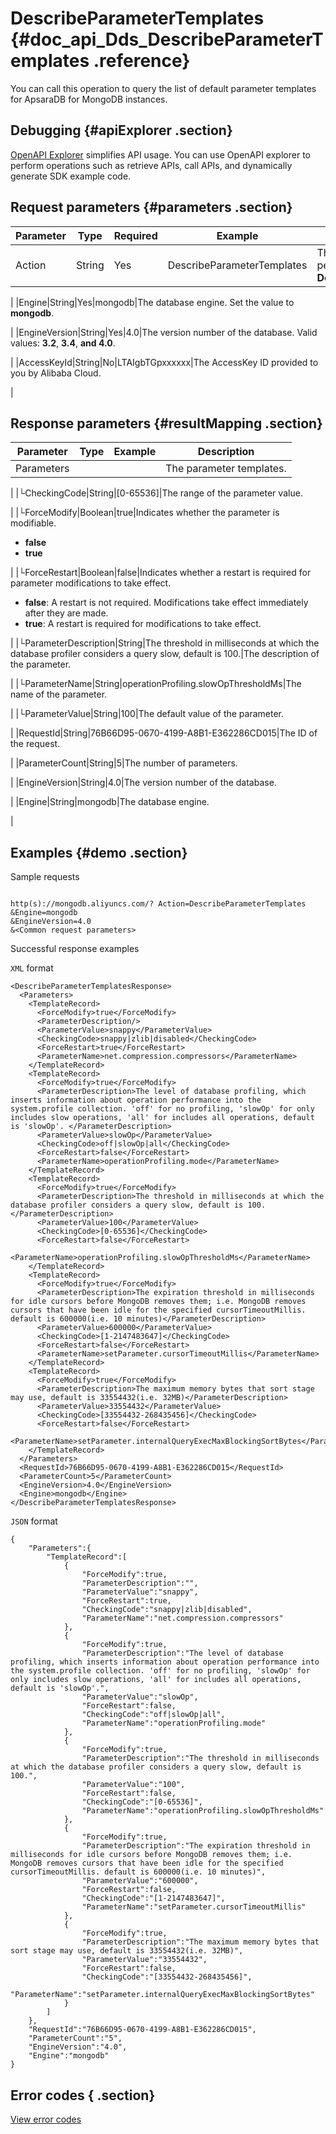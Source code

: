 # DescribeParameterTemplates {#doc_api_Dds_DescribeParameterTemplates .reference}

You can call this operation to query the list of default parameter templates for ApsaraDB for MongoDB instances.

## Debugging {#apiExplorer .section}

[OpenAPI Explorer](https://api.aliyun.com/#product=Dds&api=DescribeParameterTemplates) simplifies API usage. You can use OpenAPI explorer to perform operations such as retrieve APIs, call APIs, and dynamically generate SDK example code.

## Request parameters {#parameters .section}

|Parameter|Type|Required|Example|Description|
|---------|----|--------|-------|-----------|
|Action|String|Yes|DescribeParameterTemplates|The operation that you want to perform. Set the value to **DescribeParameterTemplates**.

 |
|Engine|String|Yes|mongodb|The database engine. Set the value to **mongodb**.

 |
|EngineVersion|String|Yes|4.0|The version number of the database. Valid values: **3.2**, **3.4**, **and 4.0**.

 |
|AccessKeyId|String|No|LTAIgbTGpxxxxxx|The AccessKey ID provided to you by Alibaba Cloud.

 |

## Response parameters {#resultMapping .section}

|Parameter|Type|Example|Description|
|---------|----|-------|-----------|
|Parameters| | |The parameter templates.

 |
|└CheckingCode|String|\[0-65536\]|The range of the parameter value.

 |
|└ForceModify|Boolean|true|Indicates whether the parameter is modifiable.

 -   **false**
-   **true**

 |
|└ForceRestart|Boolean|false|Indicates whether a restart is required for parameter modifications to take effect.

 -   **false**: A restart is not required. Modifications take effect immediately after they are made.
-   **true**: A restart is required for modifications to take effect.

 |
|└ParameterDescription|String|The threshold in milliseconds at which the database profiler considers a query slow, default is 100.|The description of the parameter.

 |
|└ParameterName|String|operationProfiling.slowOpThresholdMs|The name of the parameter.

 |
|└ParameterValue|String|100|The default value of the parameter.

 |
|RequestId|String|76B66D95-0670-4199-A8B1-E362286CD015|The ID of the request.

 |
|ParameterCount|String|5|The number of parameters.

 |
|EngineVersion|String|4.0|The version number of the database.

 |
|Engine|String|mongodb|The database engine.

 |

## Examples {#demo .section}

Sample requests

``` {#request_demo}

http(s)://mongodb.aliyuncs.com/? Action=DescribeParameterTemplates
&Engine=mongodb
&EngineVersion=4.0
&<Common request parameters>

```

Successful response examples

`XML` format

``` {#xml_return_success_demo}
<DescribeParameterTemplatesResponse>
  <Parameters>
    <TemplateRecord>
      <ForceModify>true</ForceModify>
      <ParameterDescription/>
      <ParameterValue>snappy</ParameterValue>
      <CheckingCode>snappy|zlib|disabled</CheckingCode>
      <ForceRestart>true</ForceRestart>
      <ParameterName>net.compression.compressors</ParameterName>
    </TemplateRecord>
    <TemplateRecord>
      <ForceModify>true</ForceModify>
      <ParameterDescription>The level of database profiling, which inserts information about operation performance into the system.profile collection. 'off' for no profiling, 'slowOp' for only includes slow operations, 'all' for includes all operations, default is 'slowOp'. </ParameterDescription>
      <ParameterValue>slowOp</ParameterValue>
      <CheckingCode>off|slowOp|all</CheckingCode>
      <ForceRestart>false</ForceRestart>
      <ParameterName>operationProfiling.mode</ParameterName>
    </TemplateRecord>
    <TemplateRecord>
      <ForceModify>true</ForceModify>
      <ParameterDescription>The threshold in milliseconds at which the database profiler considers a query slow, default is 100. </ParameterDescription>
      <ParameterValue>100</ParameterValue>
      <CheckingCode>[0-65536]</CheckingCode>
      <ForceRestart>false</ForceRestart>
      <ParameterName>operationProfiling.slowOpThresholdMs</ParameterName>
    </TemplateRecord>
    <TemplateRecord>
      <ForceModify>true</ForceModify>
      <ParameterDescription>The expiration threshold in milliseconds for idle cursors before MongoDB removes them; i.e. MongoDB removes cursors that have been idle for the specified cursorTimeoutMillis. default is 600000(i.e. 10 minutes)</ParameterDescription>
      <ParameterValue>600000</ParameterValue>
      <CheckingCode>[1-2147483647]</CheckingCode>
      <ForceRestart>false</ForceRestart>
      <ParameterName>setParameter.cursorTimeoutMillis</ParameterName>
    </TemplateRecord>
    <TemplateRecord>
      <ForceModify>true</ForceModify>
      <ParameterDescription>The maximum memory bytes that sort stage may use, default is 33554432(i.e. 32MB)</ParameterDescription>
      <ParameterValue>33554432</ParameterValue>
      <CheckingCode>[33554432-268435456]</CheckingCode>
      <ForceRestart>false</ForceRestart>
      <ParameterName>setParameter.internalQueryExecMaxBlockingSortBytes</ParameterName>
    </TemplateRecord>
  </Parameters>
  <RequestId>76B66D95-0670-4199-A8B1-E362286CD015</RequestId>
  <ParameterCount>5</ParameterCount>
  <EngineVersion>4.0</EngineVersion>
  <Engine>mongodb</Engine>
</DescribeParameterTemplatesResponse>

```

`JSON` format

``` {#json_return_success_demo}
{
	"Parameters":{
		"TemplateRecord":[
			{
				"ForceModify":true,
				"ParameterDescription":"",
				"ParameterValue":"snappy",
				"ForceRestart":true,
				"CheckingCode":"snappy|zlib|disabled",
				"ParameterName":"net.compression.compressors"
			},
			{
				"ForceModify":true,
				"ParameterDescription":"The level of database profiling, which inserts information about operation performance into the system.profile collection. 'off' for no profiling, 'slowOp' for only includes slow operations, 'all' for includes all operations, default is 'slowOp'.",
				"ParameterValue":"slowOp",
				"ForceRestart":false,
				"CheckingCode":"off|slowOp|all",
				"ParameterName":"operationProfiling.mode"
			},
			{
				"ForceModify":true,
				"ParameterDescription":"The threshold in milliseconds at which the database profiler considers a query slow, default is 100.",
				"ParameterValue":"100",
				"ForceRestart":false,
				"CheckingCode":"[0-65536]",
				"ParameterName":"operationProfiling.slowOpThresholdMs"
			},
			{
				"ForceModify":true,
				"ParameterDescription":"The expiration threshold in milliseconds for idle cursors before MongoDB removes them; i.e. MongoDB removes cursors that have been idle for the specified cursorTimeoutMillis. default is 600000(i.e. 10 minutes)",
				"ParameterValue":"600000",
				"ForceRestart":false,
				"CheckingCode":"[1-2147483647]",
				"ParameterName":"setParameter.cursorTimeoutMillis"
			},
			{
				"ForceModify":true,
				"ParameterDescription":"The maximum memory bytes that sort stage may use, default is 33554432(i.e. 32MB)",
				"ParameterValue":"33554432",
				"ForceRestart":false,
				"CheckingCode":"[33554432-268435456]",
				"ParameterName":"setParameter.internalQueryExecMaxBlockingSortBytes"
			}
		]
	},
	"RequestId":"76B66D95-0670-4199-A8B1-E362286CD015",
	"ParameterCount":"5",
	"EngineVersion":"4.0",
	"Engine":"mongodb"
}
```

## Error codes { .section}

[View error codes](https://error-center.aliyun.com/status/product/Dds)

